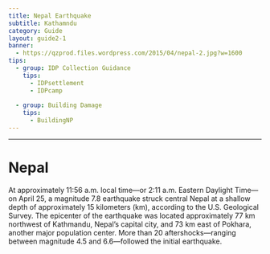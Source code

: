 ```yaml
---
title: Nepal Earthquake 
subtitle: Kathamndu
category: Guide
layout: guide2-1
banner: 
  - https://qzprod.files.wordpress.com/2015/04/nepal-2.jpg?w=1600
tips:
  - group: IDP Collection Guidance
    tips:
      - IDPsettlement
      - IDPcamp
    
  - group: Building Damage
    tips:
      - BuildingNP
---
```


<div id="test" class="col-lg-5 col-sm-6">
<hr class="section-heading-spacer">
<div class="clearfix"></div>

<h1 class="section-heading">Nepal</h1>

At approximately 11:56 a.m. local time—or 2:11 a.m. Eastern Daylight Time—on April 25, a magnitude 7.8 earthquake struck central Nepal at a shallow depth of approximately 15 kilometers (km), according to the U.S. Geological Survey. The epicenter of the earthquake was located approximately 77 km northwest of Kathmandu, Nepal’s capital city, and 73 km east of Pokhara, another major population center. More than 20 aftershocks—ranging between magnitude 4.5 and 6.6—followed the initial earthquake.

</div>
